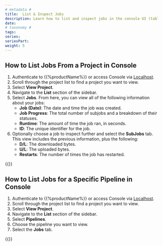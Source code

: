 ```yaml
---
# metadata # 
title:  List & Inspect Jobs
description: Learn how to list and inspect jobs in the console UI (table view).
date: 
# taxonomy #
tags: 
series:
seriesPart:
weight: 5
---
```


## How to List Jobs From a Project in Console

1. Authenticate to {{%productName%}} or access Console via [Localhost](http://localhost).
2. Scroll through the project list to find a project you want to view.
3. Select **View Project**.
4. Navigate to the **List** section of the sidebar.
5. Select **Jobs**. From here, you can view all of the following information about your jobs:
   - **Job (Date)**: The date and time the job was created.
   - **Job Progress**: The total number of subjobs and a breakdown of their statuses. 
   - **Runtime**: The amount of time the job ran, in seconds.
   - **ID**: The unique identifier for the job.
6. Optionally choose a job to inspect further and select the **SubJobs** tab. This view includes the previous information, plus the following:
   - **D/L**: The downloaded bytes.
   - **U/L**: The uploaded bytes.
   - **Restarts**: The number of times the job has restarted.  

{{<youtube QIOkiT4a6Ro>}}

## How to List Jobs for a Specific Pipeline in Console

1. Authenticate to {{%productName%}} or access Console via [Localhost](http://localhost).
2. Scroll through the project list to find a project you want to view.
3. Select **View Project**.
4. Navigate to the **List** section of the sidebar.
5. Select **Pipelines**.
6. Choose the pipeline you want to view.
7. Select the **Jobs** tab. 

{{<youtube hIKXJ_79Z60>}}